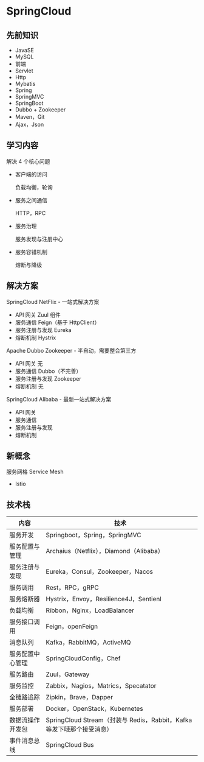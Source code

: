 # SpringCloud

## 先前知识

- JavaSE
- MySQL
- 前端
- Servlet
- Http
- Mybatis
- Spring
- SpringMVC
- SpringBoot
- Dubbo + Zookeeper
- Maven，Git
- Ajax，Json

## 学习内容

解决 4 个核心问题

- 客户端的访问

    负载均衡，轮询

- 服务之间通信

    HTTP，RPC

- 服务治理

    服务发现与注册中心

- 服务容错机制

    熔断与降级

## 解决方案

SpringCloud NetFlix - 一站式解决方案

- API 网关 Zuul 组件
- 服务通信 Feign（基于 HttpClient）
- 服务注册与发现 Eureka
- 熔断机制 Hystrix

Apache Dubbo Zookeeper - 半自动，需要整合第三方

- API 网关 无
- 服务通信 Dubbo（不完善）
- 服务注册与发现 Zookeeper
- 熔断机制 无

SpringCloud Alibaba - 最新一站式解决方案

- API 网关
- 服务通信
- 服务注册与发现
- 熔断机制

## 新概念

服务网格 Service Mesh

- Istio

## 技术栈

| 内容             | 技术                                                         |
| ---------------- | ------------------------------------------------------------ |
| 服务开发         | Springboot，Spring，SpringMVC                                |
| 服务配置与管理   | Archaius（Netflix），Diamond（Alibaba）                      |
| 服务注册与发现   | Eureka，Consul，Zookeeper，Nacos                             |
| 服务调用         | Rest，RPC，gRPC                                              |
| 服务熔断器       | Hystrix，Envoy，Resilience4J，Sentienl                       |
| 负载均衡         | Ribbon，Nginx，LoadBalancer                                  |
| 服务接口调用     | Feign，openFeign                                             |
| 消息队列         | Kafka，RabbitMQ，ActiveMQ                                    |
| 服务配置中心管理 | SpringCloudConfig，Chef                                      |
| 服务路由         | Zuul，Gateway                                                |
| 服务监控         | Zabbix，Nagios，Matrics，Specatator                          |
| 全链路追踪       | Zipkin，Brave，Dapper                                        |
| 服务部署         | Docker，OpenStack，Kubernetes                                |
| 数据流操作开发包 | SpringCloud Stream（封装与 Redis，Rabbit，Kafka 等发下哦那个接受消息） |
| 事件消息总线     | SpringCloud Bus                                              |

